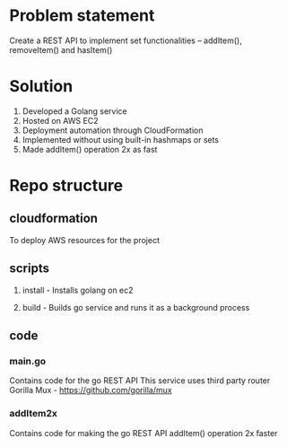# Problem statement

Create a REST API to implement set functionalities – addItem(), removeItem() and hasItem()

# Solution

1. Developed a Golang service
2. Hosted on AWS EC2
3. Deployment automation through CloudFormation
4. Implemented without using built-in hashmaps or sets
5. Made addItem() operation 2x as fast

# Repo structure

## cloudformation

To deploy AWS resources for the project

## scripts

1. install - Installs golang on ec2

2. build - Builds go service and runs it as a background process

## code

### main.go

Contains code for the go REST API
This service uses third party router Gorilla Mux - https://github.com/gorilla/mux

### addItem2x

Contains code for making the go REST API addItem() operation 2x faster

